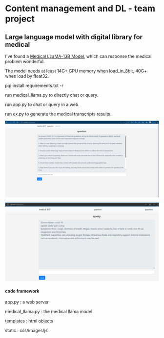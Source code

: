 # Content management and DL - team project

## Large language model with digital library for medical

I've found a [Medical LLaMA-13B Model](https://huggingface.co/shibing624/ziya-llama-13b-medical-merged), which can response the medical problem wonderful.

The model needs at least 14G+ GPU memory when load_in_8bit, 40G+ when load by float32.

pip install requirements.txt -r

run medical_llama.py to directly chat or query.

run app.py to chat or query in a web.

run ex.py to generate the medical transcripts results.

![test](./image/README/test.png)

![test2](./image/README/test2.png)

#### code framework

app.py :  a web server

medical_llama.py : the medical llama model

templates : html objects

static : css/images/js
